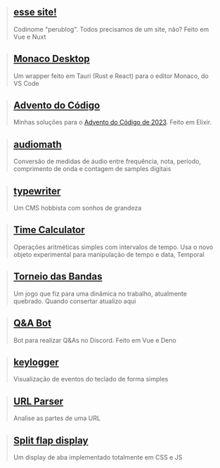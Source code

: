 > ## [esse site!](https://github.com/Peruibeloko/peruibeloko.github.io/)
> Codinome "perublog". Todos precisamos de um site, não? Feito em Vue e Nuxt

> ## [Monaco Desktop](https://github.com/Peruibeloko/monaco-desktop)
> Um wrapper feito em Tauri (Rust e React) para o editor Monaco, do VS Code

> ## [Advento do Código](https://github.com/Peruibeloko/advent-of-code-2023/)
> Minhas soluções para o [Advento do Código de 2023](https://adventofcode.com/). Feito em Elixir.

> ## [audiomath](https://github.com/Peruibeloko/audiomath/)
> Conversão de medidas de áudio entre frequência, nota, período, comprimento de onda e contagem de samples digitais

> ## [typewriter](https://github.com/Peruibeloko/typewriter/)
> Um CMS hobbista com sonhos de grandeza

> ## [Time Calculator](https://github.com/Peruibeloko/time-calculator/)
> Operações aritméticas simples com intervalos de tempo. Usa o novo objeto experimental para manipulação de tempo e data, Temporal

> ## [Torneio das Bandas](https://github.com/Peruibeloko/torneio)
> Um jogo que fiz para uma dinâmica no trabalho, atualmente quebrado. Quando consertar atualizo aqui

> ## [Q&A Bot](https://github.com/Peruibeloko/qnabot/)
> Bot para realizar Q&As no Discord. Feito em Vue e Deno

> ## [keylogger](https://github.com/Peruibeloko/keylogger/)
> Visualização de eventos do teclado de forma simples

> ## [URL Parser](https://github.com/Peruibeloko/url-explorer)
> Analise as partes de uma URL

> ## [Split flap display](https://github.com/Peruibeloko/split-flap-display)
> Um display de aba implementado totalmente em CSS e JS
